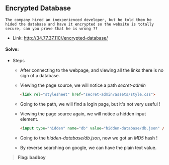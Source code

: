 ## Encrypted Database
```
The company hired an inexperienced developer, but he told them he hided the database and have it encrypted so the website is totally secure, can you prove that he is wrong ??
```
- Link: http://34.77.37.110//encrypted-database/

#### Solve:

- Steps

    - After connecting to the webpage, and viewing all the links there is no sign of a database.
    
    - Viewing the page source, we will notice a path *secret-admin*
        ```html
        <link rel="stylesheet" href="secret-admin/assets/style.css">
        ```
      
    - Going to the path, we will find a login page, but it's not very useful !
    
    - Viewing the page source again, we will notice a hidden input element.
        ```html
        <input type="hidden" name="db" value="hidden-database/db.json" />
        ```    
      
    - Going to the *hidden-database/db.json*, now we got an *MD5* hash !
      
    - By reverse searching on google, we can have the plain text value.
    
> **Flag: badboy**
